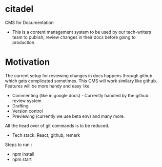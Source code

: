 # citadel
CMS for Documentation

- This is a content management system to be used by our tech-writers team to publish, review changes in their docs before going to production.

# Motivation
The current setup for reviewing changes in docs happens through github which gets complicated sometimes. This CMS will work similary like github. Features will be more handy and easy like 
  - Commenting (like in google docs) - Currently handled by the github review system
  - Drafting 
  - Version control
  - Previewing (currently we use beta env)
  and many more.
  
  All the head over of git commands is to be reduced.


- Tech stack: React, github, remark

Steps to run :
- npm install
- npm start




